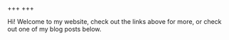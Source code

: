 +++
+++

Hi! Welcome to my website, check out the links above for more, or check out one of my blog posts below.